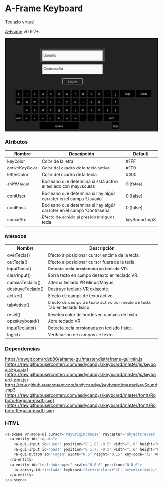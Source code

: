 # A-Frame Keyboard

Teclado virtual

[A-Frame](https://aframe.io/) v0.9.2+.

![](static/screenshot.png)

### Atributos

| Nombre | Descripción | Default |
| --- | --- | --- | 
| keyColor | Color de la letra | #FFF |
| activeKeyColor | Color del cuadro de la tecla activa | #FF0 |
| letterColor | Color del cuadro de la tecla | #000 |
| shiftMayus | Booleano que determina si está activo el teclado con mayúsculas | 0 (false) |
| contUser | Booleano que determina si hay algún caracter en el campo ‘Usuario’ | 0 (false) |
| contPass | Booleano que determina si hay algún caracter en el campo ‘Contraseña’ | 0 (false) |
| soundSrc | Efecto de sonido al presionar alguna tecla | keySound.mp3 |

### Métodos

| Nombre | Descripción |
| --- | --- |
| overTecla() | Efecto al posicionar cursor encima de la tecla. |
| outTecla() | Efecto al posicionar cursor fuera de la tecla. |
| inputTecla() | Detecta tecla presionada en teclado VR. |
| clearInput() | Borra texto en campo de texto en teclado VR. |
| cambiaTeclado() | Alterna teclado VR Minus/Mayus. |
| destruyeTeclado() | Destruye teclado VR existente. |
| active() | Efecto de campo de texto activo. |
| tabActive() | Efecto de campo de texto activo por medio de tecla Tab en teclado físico. |
| reset() | Resetea color de bordes en campos de texto. |
| openkeyboard() | Abre teclado VR. |
| inputTeclado() | Detecta tecla presionada en teclado físico. |
| login() | Verificación de campos de texto. |

### Dependencias

[https://rawgit.com/rdub80/aframe-gui/master/dist/aframe-gui.min.js ](https://rawgit.com/rdub80/aframe-gui/master/dist/aframe-gui.min.js )
[https://raw.githubusercontent.com/andycandys/keyboard/master/js/keyboard-json.js](https://raw.githubusercontent.com/andycandys/keyboard/master/js/keyboard-json.js)
[https://raw.githubusercontent.com/andycandys/keyboard/master/keySound.mp3 ](https://raw.githubusercontent.com/andycandys/keyboard/master/keySound.mp3)
[https://raw.githubusercontent.com/andycandys/keyboard/master/fonts/Roboto-Regular-msdf.json](https://raw.githubusercontent.com/andycandys/keyboard/master/fonts/Roboto-Regular-msdf.json)

### HTML

```javascript
<a-scene vr-mode-ui cursor="rayOrigin:mouse" raycaster="objects:#user, #pass, #teclado>a-entity>a-plane, #login">
  <a-entity id="inputs">
    <a-gui-input id="user" position="0 1.85 -0.5" width="1.6" height="0.35"    value="Usuario" font-size="50px" font-color="#212121" border-color="#212121" border-hover-color="#424242" background-color="#FAFAFA" hover-color="#F5F5F5" active-color="#FFEB3B" scale="0.3 0.3 0.3"></a-gui-input>
    <a-gui-input id="pass" position="0 1.75 -0.5" width="1.6" height="0.35" value="Contraseña" font-size="50px" font-color="#212121" border-color="#212121" border-hover-color="#424242" background-color="#FAFAFA" hover-color="#F5F5F5" active-color="#FFEB3B" scale="0.3 0.3 0.3"></a-gui-input>
    <a-gui-button id="login" width="0.5" height="0.15" key-code="32" value="Log in" font-family="Arial" margin="0 0 0.05 0" position="0 1.66 -0.5" font-size="40px" scale="0.3 0.3 0.3"></a-gui-button>
  </a-entity>
  <a-entity id="tecladoWrapper" scale="0 0 0" position="0 0 0">
    <a-entity id="teclado" keyboard="letterColor:#FFF; keyColor:#000;" position="-0.4 1.57 -0.5" scale="0 0 0"></a-entity>
  </a-entity>
</a-scene>
```
